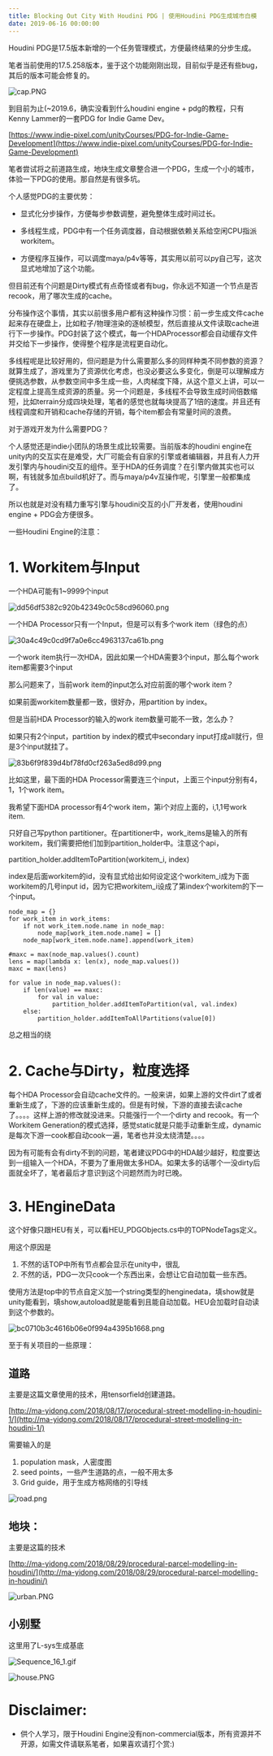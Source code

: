 ```yaml
---
title: Blocking Out City With Houdini PDG | 使用Houdini PDG生成城市白模
date: 2019-06-16 00:00:00
---
```


Houdini PDG是17.5版本新增的一个任务管理模式，方便最终结果的分步生成。

笔者当前使用的17.5.258版本，鉴于这个功能刚刚出现，目前似乎是还有些bug，其后的版本可能会修复的。

![cap.PNG](/images/cap.jpg)

到目前为止(~2019.6，确实没看到什么houdini engine + pdg的教程，只有Kenny Lammer的一套PDG for Indie Game Dev。

[https://www.indie-pixel.com/unityCourses/PDG-for-Indie-Game-Development](https://www.indie-pixel.com/unityCourses/PDG-for-Indie-Game-Development)

笔者尝试将之前道路生成，地块生成文章整合进一个PDG，生成一个小的城市，体验一下PDG的使用。那自然是有很多坑。

个人感觉PDG的主要优势：

- 显式化分步操作，方便每步参数调整，避免整体生成时间过长。

- 多线程生成，PDG中有一个任务调度器，自动根据依赖关系给空闲CPU指派workitem。
- 方便程序互操作，可以调度maya/p4v等等，其实用以前可以py自己写，这次显式地增加了这个功能。

但目前还有个问题是Dirty模式有点奇怪或者有bug，你永远不知道一个节点是否recook，用了哪次生成的cache。

分布操作这个事情，其实以前很多用户都有这种操作习惯：前一步生成文件cache起来存在硬盘上，比如粒子/物理渲染的逐帧模型，然后直接从文件读取cache进行下一步操作。PDG封装了这个模式，每一个HDAProcessor都会自动缓存文件并交给下一步操作，使得整个程序是流程更自动化。

多线程呢是比较好用的，但问题是为什么需要那么多的同样种类不同参数的资源？就算生成了，游戏里为了资源优化考虑，也没必要这么多变化，倒是可以理解成方便挑选参数，从参数空间中多生成一些，人肉梯度下降，从这个意义上讲，可以一定程度上提高生成资源的质量。另一个问题是，多线程不会导致生成时间倍数缩短，比如terrain分成四块处理，笔者的感觉也就每块提高了1倍的速度。并且还有线程调度和开销和cache存储的开销，每个item都会有常量时间的浪费。

对于游戏开发为什么需要PDG？

个人感觉还是indie小团队的场景生成比较需要。当前版本的houdini engine在unity内的交互实在是难受，大厂可能会有自家的引擎或者编辑器，并且有人力开发引擎内与houdini交互的组件。至于HDA的任务调度？在引擎内做其实也可以啊，有钱就多加点build机好了。而与maya/p4v互操作呢，引擎里一般都集成了。

所以也就是对没有精力重写引擎与houdini交互的小厂开发者，使用houdini engine + PDG会方便很多。

一些Houdini Engine的注意：

# 1. Workitem与Input

一个HDA可能有1~9999个input

![dd56df5382c920b42349c0c58cd96060.png](/images/dd56df5382c920b42349c0c58cd96060.jpg)

一个HDA Processor只有一个Input，但是可以有多个work item（绿色的点）

![30a4c49c0cd9f7a0e6cc4963137ca61b.png](/images/30a4c49c0cd9f7a0e6cc4963137ca61b.jpg)

一个work item执行一次HDA，因此如果一个HDA需要3个input，那么每个work item都需要3个input

那么问题来了，当前work item的input怎么对应前面的哪个work item？

如果前面workitem数量都一致，很好办，用partition by index。

但是当前HDA Processor的输入的work item数量可能不一致，怎么办？

如果只有2个input，partition by index的模式中secondary input打成all就行，但是3个input就挂了。

![83b6f9f839d4bf78fd0cf263a5ed8d99.png](/images/83b6f9f839d4bf78fd0cf263a5ed8d99.jpg)

比如这里，最下面的HDA Processor需要连三个input，上面三个input分别有4，1，1个work item。

我希望下面HDA processor有4个work item，第i个对应上面的，i,1,1号work item.

只好自己写python partitioner。在partitioner中，work_items是输入的所有workitem，我们需要把他们加到partition_holder中。注意这个api，

partition_holder.addItemToPartition(workitem_i, index)

index是后面workitem的id，没有显式给出如何设定这个workitem_i成为下面workitem的几号input id，因为它把workitem_i设成了第index个workitem的下一个input。

```
node_map = {}
for work_item in work_items:
    if not work_item.node.name in node_map:
        node_map[work_item.node.name] = []
    node_map[work_item.node.name].append(work_item)

#maxc = max(node_map.values().count)
lens = map(lambda x: len(x), node_map.values())
maxc = max(lens)

for value in node_map.values():
    if len(value) == maxc:
        for val in value:
            partition_holder.addItemToPartition(val, val.index)
    else:
        partition_holder.addItemToAllPartitions(value[0])
```

总之相当的绕

# 2. Cache与Dirty，粒度选择

每个HDA Processor会自动cache文件的。一般来讲，如果上游的文件dirt了或者重新生成了，下游的应该重新生成的。但是有时候，下游的直接去读cache了。。。。这样上游的修改就没进来。只能强行一个一个dirty and recook。有一个Workitem Generation的模式选择，感觉static就是只能手动重新生成，dynamic是每次下游一cook都自动cook一遍，笔者也并没太绕清楚。。。。

因为有可能有会有dirty不到的问题，笔者建议PDG中的HDA越少越好，粒度要达到一组输入一个HDA，不要为了重用做太多HDA。如果太多的话哪个一没dirty后面就全坏了，笔者最后才意识到这个问题然而为时已晚。

# 3. HEngineData

这个好像只跟HEU有关，可以看HEU_PDGObjects.cs中的TOPNodeTags定义。

用这个原因是

1. 不然的话TOP中所有节点都会显示在unity中，很乱
2. 不然的话，PDG一次只cook一个东西出来，会想让它自动加载一些东西。

使用方法是top中的节点自定义加一个string类型的henginedata，填show就是unity能看到，填show,autoload就是能看到且能自动加载。HEU会加载时自动读到这个参数的。

![bc0710b3c4616b06e0f994a4395b1668.png](/images/bc0710b3c4616b06e0f994a4395b1668.jpg)

至于有关项目的一些原理：

## 道路

主要是这篇文章使用的技术，用tensorfield创建道路。

[http://ma-yidong.com/2018/08/17/procedural-street-modelling-in-houdini-1/](http://ma-yidong.com/2018/08/17/procedural-street-modelling-in-houdini-1/)

需要输入的是

1. population mask，人密度图
2. seed points，一些产生道路的点，一般不用太多
3. Grid guide，用于生成方格网络的引导线

![road.png](/images/road.jpg)

## 地块：

主要是这篇的技术

[http://ma-yidong.com/2018/08/29/procedural-parcel-modelling-in-houdini/](http://ma-yidong.com/2018/08/29/procedural-parcel-modelling-in-houdini/)

![urban.PNG](/images/urban.jpg)

## 小别墅

这里用了L-sys生成基底

![Sequence_16_1.gif](/images/Sequence_16_1.gif)

![house.PNG](/images/house.jpg)

# Disclaimer:

- 供个人学习，限于Houdini Engine没有non-commercial版本，所有资源并不开源，如需文件请联系笔者，如果喜欢请打个赏:)

